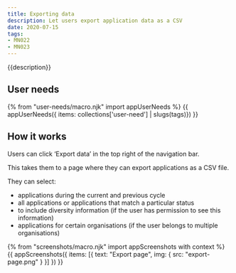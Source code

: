 ```yaml
---
title: Exporting data
description: Let users export application data as a CSV
date: 2020-07-15
tags:
- MN022
- MN023
---
```


{{description}}

## User needs

{% from "user-needs/macro.njk" import appUserNeeds %}
{{ appUserNeeds({ items: collections['user-need'] | slugs(tags)}) }}

## How it works

Users can click ‘Export data’ in the top right of the navigation bar.

This takes them to a page where they can export applications as a CSV file.

They can select:

- applications during the current and previous cycle
- all applications or applications that match a particular status
- to include diversity information (if the user has permission to see this information)
- applications for certain organisations (if the user belongs to multiple organisations)

{% from "screenshots/macro.njk" import appScreenshots with context %}
{{ appScreenshots({
  items: [{
    text: "Export page",
    img: {
      src: "export-page.png"
    }
  }]
}) }}
